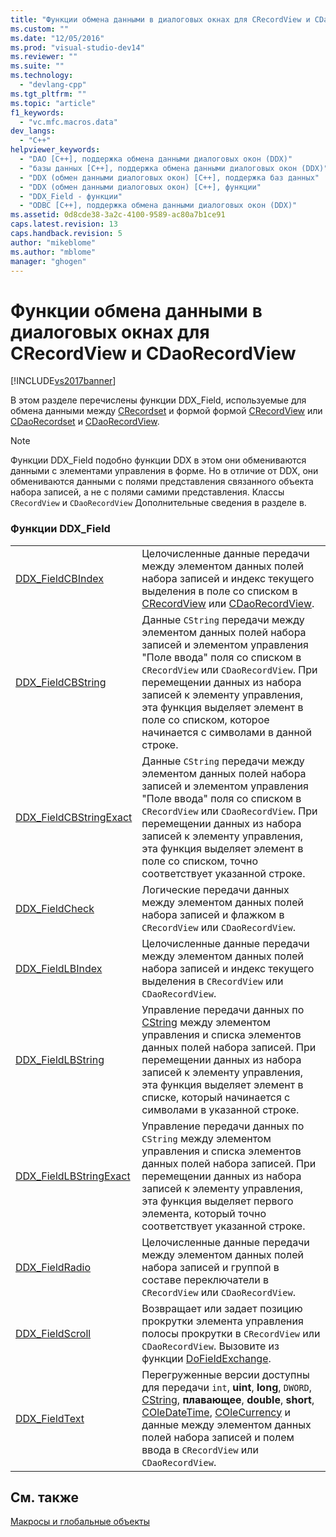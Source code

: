 ```yaml
---
title: "Функции обмена данными в диалоговых окнах для CRecordView и CDaoRecordView | Microsoft Docs"
ms.custom: ""
ms.date: "12/05/2016"
ms.prod: "visual-studio-dev14"
ms.reviewer: ""
ms.suite: ""
ms.technology: 
  - "devlang-cpp"
ms.tgt_pltfrm: ""
ms.topic: "article"
f1_keywords: 
  - "vc.mfc.macros.data"
dev_langs: 
  - "C++"
helpviewer_keywords: 
  - "DAO [C++], поддержка обмена данными диалоговых окон (DDX)"
  - "базы данных [C++], поддержка обмена данными диалоговых окон (DDX)"
  - "DDX (обмен данными диалоговых окон) [C++], поддержка баз данных"
  - "DDX (обмен данными диалоговых окон) [C++], функции"
  - "DDX_Field - функции"
  - "ODBC [C++], поддержка обмена данными диалоговых окон (DDX)"
ms.assetid: 0d8cde38-3a2c-4100-9589-ac80a7b1ce91
caps.latest.revision: 13
caps.handback.revision: 5
author: "mikeblome"
ms.author: "mblome"
manager: "ghogen"
---
```

# Функции обмена данными в диалоговых окнах для CRecordView и CDaoRecordView
[!INCLUDE[vs2017banner](../../assembler/inline/includes/vs2017banner.md)]

В этом разделе перечислены функции DDX\_Field, используемые для обмена данными между [CRecordset](../Topic/CRecordset%20Class.md) и формой формой [CRecordView](../../mfc/reference/crecordview-class.md) или [CDaoRecordset](../../mfc/reference/cdaorecordset-class.md) и [CDaoRecordView](../../mfc/reference/cdaorecordview-class.md).  
  
> [!NOTE]
>  Функции DDX\_Field подобно функции DDX в этом они обмениваются данными с элементами управления в форме.  Но в отличие от DDX, они обмениваются данными с полями представления связанного объекта набора записей, а не с полями самими представления.  Классы `CRecordView` и `CDaoRecordView` Дополнительные сведения в разделе в.  
  
### Функции DDX\_Field  
  
|||  
|-|-|  
|[DDX\_FieldCBIndex](../Topic/DDX_FieldCBIndex.md)|Целочисленные данные передачи между элементом данных полей набора записей и индекс текущего выделения в поле со списком в [CRecordView](../../mfc/reference/crecordview-class.md) или [CDaoRecordView](../../mfc/reference/cdaorecordview-class.md).|  
|[DDX\_FieldCBString](../Topic/DDX_FieldCBString.md)|Данные `CString` передачи между элементом данных полей набора записей и элементом управления "Поле ввода" поля со списком в `CRecordView` или `CDaoRecordView`.  При перемещении данных из набора записей к элементу управления, эта функция выделяет элемент в поле со списком, которое начинается с символами в данной строке.|  
|[DDX\_FieldCBStringExact](../Topic/DDX_FieldCBStringExact.md)|Данные `CString` передачи между элементом данных полей набора записей и элементом управления "Поле ввода" поля со списком в `CRecordView` или `CDaoRecordView`.  При перемещении данных из набора записей к элементу управления, эта функция выделяет элемент в поле со списком, точно соответствует указанной строке.|  
|[DDX\_FieldCheck](../Topic/DDX_FieldCheck.md)|Логические передачи данных между элементом данных полей набора записей и флажком в `CRecordView` или `CDaoRecordView`.|  
|[DDX\_FieldLBIndex](../Topic/DDX_FieldLBIndex.md)|Целочисленные данные передачи между элементом данных полей набора записей и индекс текущего выделения в `CRecordView` или `CDaoRecordView`.|  
|[DDX\_FieldLBString](../Topic/DDX_FieldLBString.md)|Управление передачи данных по [CString](../../atl-mfc-shared/reference/cstringt-class.md) между элементом управления и списка элементов данных полей набора записей.  При перемещении данных из набора записей к элементу управления, эта функция выделяет элемент в списке, который начинается с символами в указанной строке.|  
|[DDX\_FieldLBStringExact](../Topic/DDX_FieldLBStringExact.md)|Управление передачи данных по `CString` между элементом управления и списка элементов данных полей набора записей.  При перемещении данных из набора записей к элементу управления, эта функция выделяет первого элемента, который точно соответствует указанной строке.|  
|[DDX\_FieldRadio](../Topic/DDX_FieldRadio.md)|Целочисленные данные передачи между элементом данных полей набора записей и группой в составе переключатели в `CRecordView` или `CDaoRecordView`.|  
|[DDX\_FieldScroll](../Topic/DDX_FieldScroll.md)|Возвращает или задает позицию прокрутки элемента управления полосы прокрутки в `CRecordView` или `CDaoRecordView`.  Вызовите из функции [DoFieldExchange](../Topic/CDaoRecordset::DoFieldExchange.md).|  
|[DDX\_FieldText](../Topic/DDX_FieldText.md)|Перегруженные версии доступны для передачи `int`, **uint**, **long**, `DWORD`, [CString](../../atl-mfc-shared/reference/cstringt-class.md), **плавающее**, **double**, **short**, [COleDateTime](../../atl-mfc-shared/reference/coledatetime-class.md), [COleCurrency](../Topic/COleCurrency%20Class.md) и данные между элементом данных полей набора записей и полем ввода в `CRecordView` или `CDaoRecordView`.|  
  
## См. также  
 [Макросы и глобальные объекты](../../mfc/reference/mfc-macros-and-globals.md)